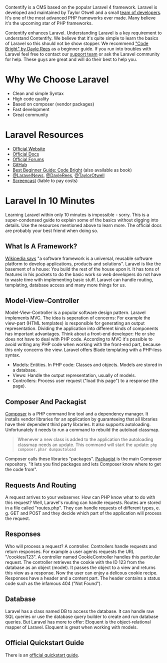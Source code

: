 Contentify is a CMS based on the popular Laravel 4 framework. Laravel is developed and maintained by Taylor Otwell and a small [team of developers](http://laravel.com/docs/introduction#development-team). It's one of the most advanced PHP frameworks ever made. Many believe it's the upcoming star of PHP frameworks.

Contentify enhances Laravel. Understanding Laravel is a key requirement to understand Contentify. We believe that it's quite simple to learn the basics of Laravel so this should not be show stopper. We recommend ["Code Bright" by Dayle Rees](http://daylerees.com/codebright/codebright) as a beginner guide. If you run into troubles with Laravel feel free to contact our [support team](http://contentify.it/support) or ask the Laravel community for help. These guys are great and will do their best to help you.

# Why We Choose Laravel

* Clean and simple Syntax
* High code quality
* Based on composer (vendor packages)
* Fast development
* Great community

# Laravel Resources

* [Official Website](http://laravel.com/)
* [Official Docs](http://laravel.com/docs)
* [Official Forums](http://laravel.io/forum)
* [GitHub](https://github.com/laravel/laravel)
* [Best Beginner Guide: Code Bright](http://daylerees.com/codebright/codebright) (also available as book)
* [@LaravelNews](https://twitter.com/laravelnews), [@DayleRees](https://twitter.com/daylerees), [@TaylorOtwell](https://twitter.com/taylorotwell)
* [Screencast](https://laracasts.com/) (liable to pay costs)

# Laravel In 10 Minutes

Learning Laravel within only 10 minutes is impossible - sorry. This is a super-condensed guide to explain some of the basics without digging into details. Use the resources mentioned above to learn more. The official docs are probably your best friend when doing so.

## What Is A Framework?

[Wikipedia says](http://en.wikipedia.org/wiki/Software_framework) "a software framework is a universal, reusable software platform to develop applications, products and solutions". Laravel is like the basement of a house: You build the rest of the house upon it. It has tons of features in his pockets to do the basic work so web developers do not have to waste time with implementing basic stuff. Laravel can handle routing, templating, database access and many more things for us.

## Model-View-Controller

Model-View-Controller is a popular software design pattern. Laravel implements MVC. The idea is seperation of concerns: For example the view-part (HTML templates) is responsible for generating an output representation. Dividing the application into different kinds of components has important advantages. Think about a front-end developer: He or she does not have to deal with PHP code. According to MVC it's possible to avoid writing any PHP code when working with the front-end part, because this only concerns the view. Laravel offers Blade templating with a PHP-less syntax.

* Models: Entities. In PHP code: Classes and objects. Models are stored in a database.
* Views: Handle the output representation, usually of models.
* Controllers: Process user request ("load this page") to a response (the page).

## Composer And Packagist

[Composer](https://getcomposer.org/) is a PHP command line tool and a dependency manager. It installs vendor libraries for an application by guaranteeing that all libraries have their dependent third party libraries. It also supports autoloading. Unfortunately it needs to run a command to rebuild the autoload classmap.

> Whenever a new class is added to the application the autoloading classmap needs an update. This command will start the update: `php composer.phar dumpautoload`

Composer calls these libraries "packages". [Packagist](https://packagist.org/) is the main Composer repository. "It lets you find packages and lets Composer know where to get the code from".

## Requests And Routing

A request arrives to your webserver. How can PHP know what to do with this request? Well, Laravel's routing can handle requests. Routes are stored in a file called "routes.php". They can handle requests of different types, e. g. GET and POST and they decide which part of the application will process the request.

## Responses

Who will process a request? A controller. Controllers handle requests and return responses. For example a user agents requests the URL "/cookies/123". A controller named CookieController handles this particular request. The controller retrieves the cookie with the ID 123 from the database as an object (model). It passes the object to a view and returns this view as a response. Now the user can enjoy a delicous cookie recipe. Responses have a header and a content part. The header contains a status code such as the infamous 404 ("Not Found").

## Database

Laravel has a class named DB to access the database. It can handle raw SQL queries or use the database query builder to create and run database queries. But Laravel has more to offer: Eloquent is the object-relational mapper of Laravel. Eloquent is great when working with models.

## Official Quickstart Guide

There is an [official quickstart guide](http://laravel.com/docs/quick).